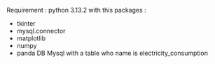 Requirement :
python 3.13.2 with this packages :
- tkinter
- mysql.connector
- matplotlib
- numpy
- panda
DB Mysql with a table who name is electricity_consumption
